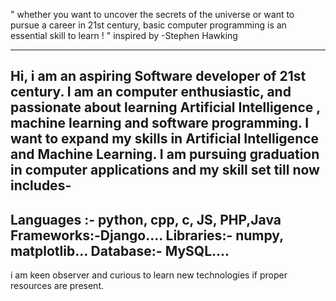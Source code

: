 " whether you want to uncover the secrets of the universe or want to pursue a career in 21st century, basic computer programming is an essential skill to learn ! " 
inspired by -Stephen Hawking
____________________________
Hi, i am an aspiring Software developer of 21st century. I am an computer enthusiastic, and passionate about learning Artificial Intelligence , machine learning and software programming. 
I want to expand my skills in Artificial Intelligence and Machine Learning.
I am pursuing graduation in computer applications and my skill set till now includes-
---------------------------------
Languages :- python, cpp, c, JS, PHP,Java
Frameworks:-Django....
Libraries:- numpy, matplotlib...
Database:- MySQL....
---------------------------------
i am keen observer and curious to learn new technologies if proper resources are present.

<!---
shiningsheen/shiningsheen is a ✨ special ✨ repository because its `README.md` (this file) appears on your GitHub profile.
You can click the Preview link to take a look at your changes.
--->

